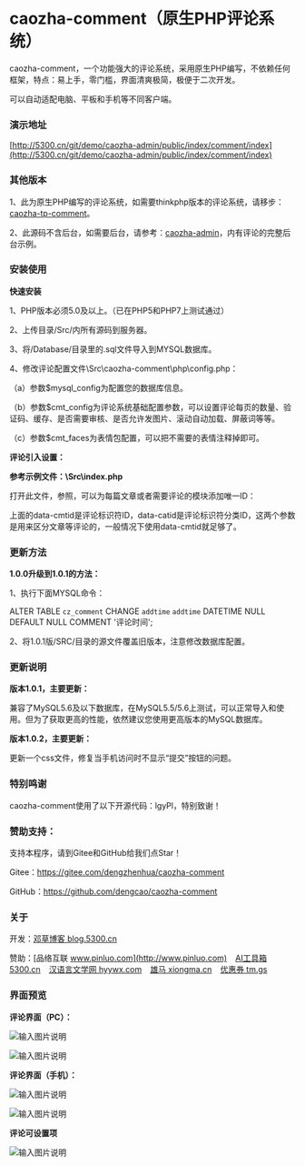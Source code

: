 # caozha-comment（原生PHP评论系统）

caozha-comment，一个功能强大的评论系统，采用原生PHP编写，不依赖任何框架，特点：易上手，零门槛，界面清爽极简，极便于二次开发。

可以自动适配电脑、平板和手机等不同客户端。

### 演示地址

[http://5300.cn/git/demo/caozha-admin/public/index/comment/index](http://5300.cn/git/demo/caozha-admin/public/index/comment/index)


### 其他版本

1、此为原生PHP编写的评论系统，如需要thinkphp版本的评论系统，请移步：[caozha-tp-comment](http://gitee.com/dengzhenhua/caozha-tp-comment)。

2、此源码不含后台，如需要后台，请参考：[caozha-admin](http://gitee.com/dengzhenhua/caozha-admin)，内有评论的完整后台示例。


### 安装使用

**快速安装**

1、PHP版本必须5.0及以上。（已在PHP5和PHP7上测试通过）

2、上传目录/Src/内所有源码到服务器。

3、将/Database/目录里的.sql文件导入到MYSQL数据库。

4、修改评论配置文件\Src\caozha-comment\php\config.php：

（a）参数$mysql_config为配置您的数据库信息。

（b）参数$cmt_config为评论系统基础配置参数，可以设置评论每页的数量、验证码、缓存、是否需要审核、是否允许发图片、滚动自动加载、屏蔽词等等。

（c）参数$cmt_faces为表情包配置，可以把不需要的表情注释掉即可。


**评论引入设置：**

**参考示例文件：\Src\index.php** 

打开此文件，参照，可以为每篇文章或者需要评论的模块添加唯一ID：

<div class="pl-520am" data-cmtid="act_1" data-catid="0" ></div>

上面的data-cmtid是评论标识符ID，data-catid是评论标识符分类ID，这两个参数是用来区分文章等评论的，一般情况下使用data-cmtid就足够了。


### 更新方法

**1.0.0升级到1.0.1的方法：**

1、执行下面MYSQL命令：

ALTER TABLE `cz_comment` CHANGE `addtime` `addtime` DATETIME NULL DEFAULT NULL COMMENT '评论时间';


2、将1.0.1版/SRC/目录的源文件覆盖旧版本，注意修改数据库配置。


### 更新说明

**版本1.0.1，主要更新：**

兼容了MySQL5.6及以下数据库，在MySQL5.5/5.6上测试，可以正常导入和使用。但为了获取更高的性能，依然建议您使用更高版本的MySQL数据库。

**版本1.0.2，主要更新：**

更新一个css文件，修复当手机访问时不显示“提交”按钮的问题。


### 特别鸣谢

caozha-comment使用了以下开源代码：lgyPl，特别致谢！


### 赞助支持：

支持本程序，请到Gitee和GitHub给我们点Star！

Gitee：https://gitee.com/dengzhenhua/caozha-comment

GitHub：https://github.com/dengcao/caozha-comment

### 关于

开发：[邓草博客 blog.5300.cn](http://blog.5300.cn)

赞助：[品络互联 www.pinluo.com](http://www.pinluo.com)  &ensp;  [AI工具箱 5300.cn](http://5300.cn)  &ensp;  [汉语言文学网 hyywx.com](http://hyywx.com)  &ensp;  [雄马 xiongma.cn](http://xiongma.cn) &ensp;  [优惠券 tm.gs](http://tm.gs)


### 界面预览


**评论界面（PC）：**

![输入图片说明](https://images.gitee.com/uploads/images/2020/0611/145140_3e613b5d_7397417.png "16.png")

![输入图片说明](https://images.gitee.com/uploads/images/2020/0611/135914_73eb0310_7397417.png "19.png")

  
  

**评论界面（手机）：**

![输入图片说明](https://images.gitee.com/uploads/images/2020/0612/152711_77208177_7397417.jpeg "5.jpg")

 
![输入图片说明](https://images.gitee.com/uploads/images/2020/0612/152720_633821db_7397417.jpeg "6.jpg")
 

**评论可设置项**

![输入图片说明](https://images.gitee.com/uploads/images/2020/0613/215106_529a1e40_7397417.png "7.png")
